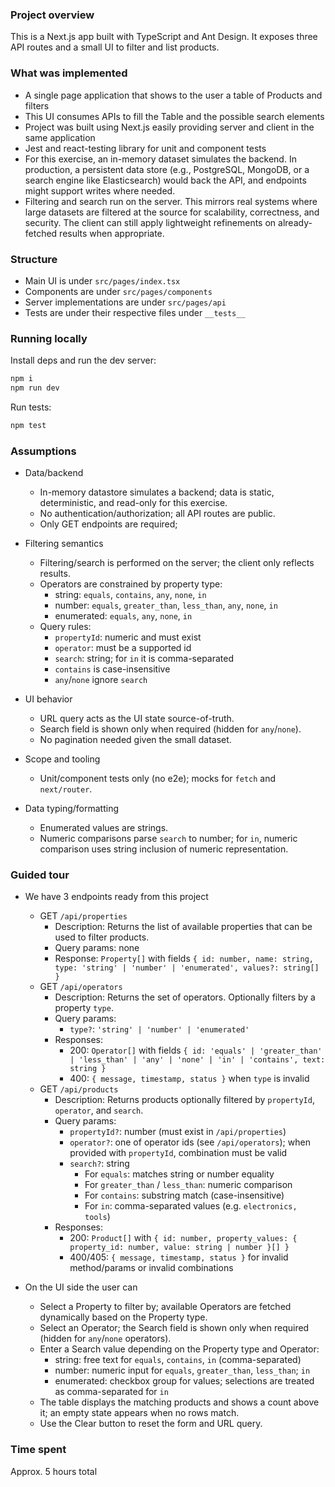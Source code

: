 ### Project overview

This is a Next.js app built with TypeScript and Ant Design. It exposes three API routes and a small UI to filter and list products.

### What was implemented

- A single page application that shows to the user a table of Products and filters
- This UI consumes APIs to fill the Table and the possible search elements
- Project was built using Next.js easily providing server and client in the same application
- Jest and react-testing library for unit and component tests
- For this exercise, an in-memory dataset simulates the backend. In production, a persistent data store (e.g., PostgreSQL, MongoDB, or a search engine like Elasticsearch) would back the API, and endpoints might support writes where needed.
- Filtering and search run on the server. This mirrors real systems where large datasets are filtered at the source for scalability, correctness, and security. The client can still apply lightweight refinements on already-fetched results when appropriate.

### Structure

- Main UI is under `src/pages/index.tsx`
- Components are under `src/pages/components`
- Server implementations are under `src/pages/api`
- Tests are under their respective files under `__tests__`

### Running locally

Install deps and run the dev server:

```bash
npm i
npm run dev
```

Run tests:

```bash
npm test
```

### Assumptions

- Data/backend
  - In-memory datastore simulates a backend; data is static, deterministic, and read-only for this exercise.
  - No authentication/authorization; all API routes are public.
  - Only GET endpoints are required;

- Filtering semantics
  - Filtering/search is performed on the server; the client only reflects results.
  - Operators are constrained by property type:
    - string: `equals`, `contains`, `any`, `none`, `in`
    - number: `equals`, `greater_than`, `less_than`, `any`, `none`, `in`
    - enumerated: `equals`, `any`, `none`, `in`
  - Query rules:
    - `propertyId`: numeric and must exist
    - `operator`: must be a supported id
    - `search`: string; for `in` it is comma-separated
    - `contains` is case-insensitive
    - `any`/`none` ignore `search`

- UI behavior
  - URL query acts as the UI state source-of-truth.
  - Search field is shown only when required (hidden for `any`/`none`).
  - No pagination needed given the small dataset.

- Scope and tooling
  - Unit/component tests only (no e2e); mocks for `fetch` and `next/router`.

- Data typing/formatting
  - Enumerated values are strings.
  - Numeric comparisons parse `search` to number; for `in`, numeric comparison uses string inclusion of numeric representation.

### Guided tour

- We have 3 endpoints ready from this project
  - GET `/api/properties`
    - Description: Returns the list of available properties that can be used to filter products.
    - Query params: none
    - Response: `Property[]` with fields `{ id: number, name: string, type: 'string' | 'number' | 'enumerated', values?: string[] }`
  - GET `/api/operators`
    - Description: Returns the set of operators. Optionally filters by a property `type`.
    - Query params:
      - `type?`: `'string' | 'number' | 'enumerated'`
    - Responses:
      - 200: `Operator[]` with fields `{ id: 'equals' | 'greater_than' | 'less_than' | 'any' | 'none' | 'in' | 'contains', text: string }`
      - 400: `{ message, timestamp, status }` when `type` is invalid
  - GET `/api/products`
    - Description: Returns products optionally filtered by `propertyId`, `operator`, and `search`.
    - Query params:
      - `propertyId?`: number (must exist in `/api/properties`)
      - `operator?`: one of operator ids (see `/api/operators`); when provided with `propertyId`, combination must be valid
      - `search?`: string
        - For `equals`: matches string or number equality
        - For `greater_than` / `less_than`: numeric comparison
        - For `contains`: substring match (case-insensitive)
        - For `in`: comma-separated values (e.g. `electronics, tools`)
    - Responses:
      - 200: `Product[]` with `{ id: number, property_values: { property_id: number, value: string | number }[] }`
      - 400/405: `{ message, timestamp, status }` for invalid method/params or invalid combinations

- On the UI side the user can
  - Select a Property to filter by; available Operators are fetched dynamically based on the Property type.
  - Select an Operator; the Search field is shown only when required (hidden for `any`/`none` operators).
  - Enter a Search value depending on the Property type and Operator:
    - string: free text for `equals`, `contains`, `in` (comma-separated)
    - number: numeric input for `equals`, `greater_than`, `less_than`; `in`
    - enumerated: checkbox group for values; selections are treated as comma-separated for `in`
  - The table displays the matching products and shows a count above it; an empty state appears when no rows match.
  - Use the Clear button to reset the form and URL query.

### Time spent

Approx. 5 hours total
